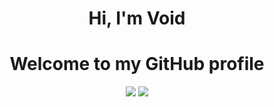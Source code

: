 <h1 align="center">Hi, I'm Void</h1>
<h1 align="center">Welcome to my GitHub profile</h1>

<p align="center">
  <img src ="https://github-readme-stats.vercel.app/api?username=AmIVoid&show_icons=true&count_private=true&theme=nord&hide_border=true&hide=issues,contribs&bg_color=00000000">
  <img src ="https://github-readme-stats.vercel.app/api/top-langs/?username=AmIVoid&layout=compact&hide_border=true&theme=nord&bg_color=00000000&langs_count=6">
</p>
